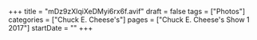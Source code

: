 +++
title = "mDz9zXlqiXeDMyi6rx6f.avif"
draft = false
tags = ["Photos"]
categories = ["Chuck E. Cheese's"]
pages = ["Chuck E. Cheese's Show 1 2017"]
startDate = ""
+++
